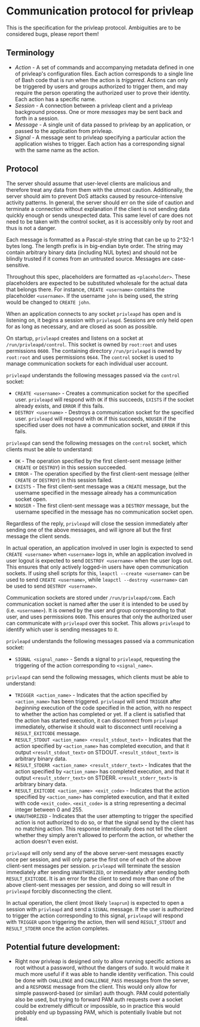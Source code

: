 # Communication protocol for privleap

This is the specification for the privleap protocol. Ambiguities are to be
considered bugs, please report them!

## Terminology

* *Action* - A set of commands and accompanying metadata defined in one of
  privleap's configuration files. Each action corresponds to a single line of
  Bash code that is run when the action is *triggered*. Actions can only be
  triggered by users and groups authorized to trigger them, and may require the
  person operating the authorized user to prove their identity. Each action has
  a specific name.
* *Session* - A connection between a privleap client and a privleap background
  process. One or more *messages* may be sent back and forth in a session.
* *Message* - A single unit of data passed to privleap by an application, or
  passed to the application from privleap.
* *Signal* - A message sent to privleap specifying a particular action the
  application wishes to trigger. Each action has a corresponding signal with
  the same name as the action.

## Protocol

The server should assume that user-level clients are malicious and therefore
treat any data from them with the utmost caution. Additionally, the server
should aim to prevent DoS attacks caused by resource-intensive activity
patterns. In general, the server should err on the side of caution and terminate
a connection without explanation if the client is not sending data quickly
enough or sends unexpected data. This same level of care does not need to be
taken with the control socket, as it is accessibly only by root and thus is not
a danger.

Each message is formatted as a Pascal-style string that can be up to 2^32-1
bytes long. The length prefix is in big-endian byte order. The string may
contain arbitrary binary data (including NUL bytes) and should not be blindly
trusted if it comes from an untrusted source. Messages are case-sensitive.

Throughout this spec, placeholders are formatted as `<placeholder>`. These
placeholders are expected to be substituted wholesale for the actual data that
belongs there. For instance, `CREATE <username>` contains the placeholder
`<username>`. If the username `john` is being used, the string would be
changed to `CREATE john`.

When an application connects to any socket `privleapd` has open and is
listening on, it begins a session with `privleapd`. Sessions are only held
open for as long as necessary, and are closed as soon as possible.

On startup, `privleapd` creates and listens on a socket at
`/run/privleapd/control`. This socket is owned by `root:root` and uses
permissions `0600`. The containing directory `/run/privleapd` is owned by
`root:root` and uses permissions `0644`. The `control` socket is used to
manage communication sockets for each individual user account.

`privleapd` understands the following messages passed via the `control` socket:

* `CREATE <username>` - Creates a communication socket for the specified user.
  `privleapd` will respond with `OK` if this succeeds, `EXISTS` if the socket
  already exists, and `ERROR` if this fails.
* `DESTROY <username>` - Destroys a communication socket for the specified
  user. `privleapd` will respond with `OK` if this succeeds, `NOUSER` if the
  specified user does not have a communication socket, and `ERROR` if this
  fails.

`privleapd` can send the following messages on the `control` socket, which
clients must be able to understand:

* `OK` - The operation specified by the first client-sent message (either
  `CREATE` or `DESTROY`) in this session succeeded.
* `ERROR` - The operation specified by the first client-sent message (either
  `CREATE` or `DESTROY`) in this session failed.
* `EXISTS` - The first client-sent message was a `CREATE` message, but the
  username specified in the message already has a communication socket open.
* `NOUSER` - The first client-sent message was a `DESTROY` message, but the
  username specified in the message has no communication socket open.

Regardless of the reply, `privleapd` will close the session immediately after
sending one of the above messages, and will ignore all but the first message
the client sends.

In actual operation, an application involved in user login is expected to send
`CREATE <username>` when `<username>` logs in, while an application involved
in user logout is expected to send `DESTROY <username>` when the user logs
out. This ensures that only actively logged-in users have open communication
sockets. If using shell scripts for this, `leapctl --create <username>` can be
used to send `CREATE <username>`, while `leapctl --destroy <username>` can be
used to send `DESTROY <username>`.

Communication sockets are stored under `/run/privleapd/comm`. Each
communication socket is named after the user it is intended to be used by
(i.e. `<username>`). It is owned by the user and group corresponding to that
user, and uses permissions `0600`. This ensures that only the authorized user
can communicate with `privleapd` over this socket. This allows `privleapd` to
identify which user is sending messages to it.

`privleapd` understands the following messages passed via a communication
socket:

* `SIGNAL <signal_name>` - Sends a signal to `privleapd`, requesting the
  triggering of the action corresponding to `<signal_name>`.

`privleapd` can send the following messages, which clients must be able to
understand:

* `TRIGGER <action_name>` - Indicates that the action specified by
  `<action_name>` has been triggered. `privleapd` will send `TRIGGER` after
  *beginning* execution of the code specified in the action, with no respect to
  whether the action has completed or yet. If a client is satisfied that the
  action has started execution, it can disconnect from `privleapd` immediately,
  otherwise it should wait to disconnect until receiving a `RESULT_EXITCODE`
  message.
* `RESULT_STDOUT <action_name> <result_stdout_text>` - Indicates that the
  action specified by `<action_name>` has completed execution, and that it
  output `<result_stdout_text>` on STDOUT. `<result_stdout_text>` is arbitrary
  binary data.
* `RESULT_STDERR <action_name> <result_stderr_text>` - Indicates that the
  action specified by `<action_name>` has completed execution, and that it
  output `<result_stderr_text>` on STDERR. `<result_stderr_text>` is arbitrary
  binary data.
* `RESULT_EXITCODE <action_name> <exit_code>` - Indicates that the action
  specified by `<action_name>` has completed execution, and that it exited with
  code `<exit_code>`. `<exit_code>` is a string representing a decimal integer
  between 0 and 255.
* `UNAUTHORIZED` - Indicates that the user attempting to trigger the specified
  action is not authorized to do so, or that the signal send by the client has
  no matching action. This response intentionally does not tell the client
  whether they simply aren't allowed to perform the action, or whether the
  action doesn't even exist.

`privleapd` will only send any of the above server-sent messages exactly once
per session, and will only parse the first one of each of the above
client-sent messages per session. `privleapd` will terminate the session
immediately after sending `UNAUTHORIZED`, or immediately after sending both
`RESULT_EXITCODE`. It is an error for the client to send more than one of the
above client-sent messages per session, and doing so will result in `privleapd`
forcibly disconnecting the client.

In actual operation, the client (most likely `leaprun`) is expected to open a
session with `privleapd` and send a `SIGNAL` message. If the user is
authorized to trigger the action corresponding to this signal, `privleapd`
will respond with `TRIGGER` upon triggering the action, then will send
`RESULT_STDOUT` and `RESULT_STDERR` once the action completes.

## Potential future development:

* Right now privleap is designed only to allow running specific actions as
  root without a password, without the dangers of sudo. It would make it much
  more useful if it was able to handle identity verification. This could be
  done with `CHALLENGE` and `CHALLENGE_PASS` messages from the server, and
  a `RESPONSE` message from the client. This would only allow for simple
  password-based (or similar) auth though. PAM could potentially also be used,
  but trying to forward PAM auth requests over a socket could be extremely
  difficult or impossible, so in practice this would probably end up bypassing
  PAM, which is potentially livable but not ideal.
